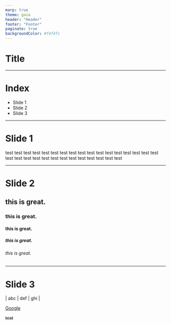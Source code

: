 ```yaml
---
marp: true
theme: gaia
header: "Header"
footer: "Footer"
paginate: true
backgroundColor: #f4f4fc
---
```

<!--
color: #228
-->

# Title

---
# Index

- Slide 1
- Slide 2
- Slide 3

---
# Slide 1

test test test test test test 
test test test test test test test test test test test 
test test test test test test test test test test test test test 


---
# Slide 2

## this is great.

### this is great.

#### this is great.

##### this is great.

###### this is great.

---
# Slide 3

| abc | def | ghi |

[Google](https://google.com/)



~~test~~


